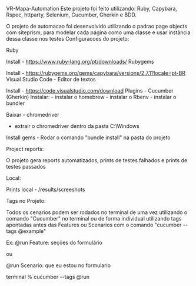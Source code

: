 VR-Mapa-Automation
Este projeto foi feito utilizando: Ruby, Capybara, Rspec, httparty, Selenium, Cucumber, Gherkin e BDD.

O projeto de automacao foi desenvolvido utilizando o padrao page objects com siteprism, para modelar cada página como uma classe e usar instância dessa classe nos testes
Configuracoes do projeto:

Ruby

Install - https://www.ruby-lang.org/pt/downloads/
Rubygems

Install - https://rubygems.org/gems/capybara/versions/2.7.1?locale=pt-BR
Visual Studio Code - Editor de textos

Install - https://code.visualstudio.com/download
Plugins - Cucumber (Gherkin)
Instalar: - instalar o homebrew - instalar o Rbenv - instalar o bundler

Baixar - chromedriver 
- extrair o chromedriver dentro da pasta C:\Windows


Install gems -
Rodar o comando "bundle install" na pasta do projeto


Project reports:

O projeto gera reports automatizados, prints de testes falhados e prints de testes passados

Local:

Prints local - /results/screeshots 

Tags no Projeto:

Todos os cenarios podem ser rodados no terminal de uma vez utilizando o comando "Cucumber" no terminal ou de forma individual utilizando tags apontadas antes das Features ou Scenarios com o comando "cucumber --tags @example"

Ex: @run Feature: seções do formulário

ou

@run Scenario: que eu estou no formulario

terminal % cucumber --tags @run
